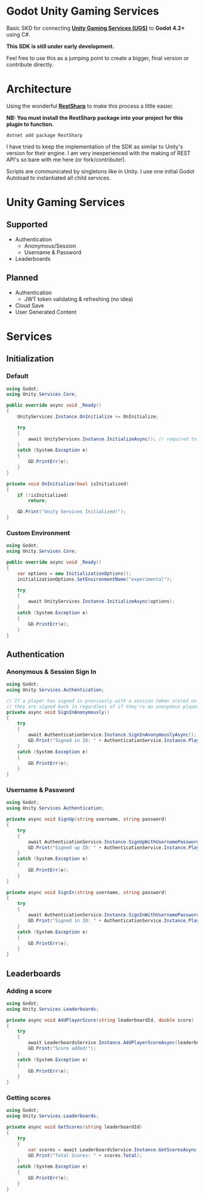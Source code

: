 # Godot Unity Gaming Services

Basic SKD for connecting **[Unity Gaming Services (UGS)](https://unity.com/solutions/gaming-services)** to **Godot 4.2+** using C#.

**This SDK is still under early development.**

Feel free to use this as a jumping point to create a bigger, final version or contribute directly.

# Architecture

Using the wonderful **[RestSharp](https://github.com/RestSharp/RestSharp)** to make this process a little easier.

**NB: You must install the RestSharp package into your project for this plugin to function.**

```console
dotnet add package RestSharp
```

I have tried to keep the implementation of the SDK as similar to Unity's version for their engine. I am very inexperienced with the making of REST API's so bare with me here (or fork/contribute!).

Scripts are communicated by singletons like in Unity. I use one initial Godot Autoload to instantiated all child services.

# Unity Gaming Services

## Supported

-   Authentication
    -   Anonymous/Session
    -   Username & Password
-   Leaderboards

## Planned

-   Authentication
    -   JWT token validating & refreshing (no idea)
-   Cloud Save
-   User Generated Content

# Services

## Initialization

### Default

```csharp
using Godot;
using Unity.Services.Core;

public override async void _Ready()
{
    UnityServices.Instance.OnInitialize += OnInitialize;

    try
    {
        await UnityServices.Instance.InitializeAsync(); // required to do anything with UGS
    }
    catch (System.Exception e)
    {
        GD.PrintErr(e);
    }
}

private void OnInitialize(bool isInitialized)
{
    if (!isInitialized)
        return;

    GD.Print("Unity Services Initialized!");
}
```

### Custom Environment

```csharp
using Godot;
using Unity.Services.Core;

public override async void _Ready()
{
    var options = new InitializationOptions();
    initializationOptions.SetEnvironmentName("experimental");

    try
    {
        await UnityServices.Instance.InitializeAsync(options);
    }
    catch (System.Exception e)
    {
        GD.PrintErr(e);
    }
}
```

## Authentication

### Anonymous & Session Sign In

```csharp
using Godot;
using Unity.Services.Authentication;

// If a player has signed in previously with a session token stored on the device,
// they are signed back in regardless of if they're an anonymous player or not.
private async void SignInAnonymously()
{
    try
    {
        await AuthenticationService.Instance.SignInAnonymouslyAsync();
        GD.Print("Signed in ID: " + AuthenticationService.Instance.PlayerId);
    }
    catch (System.Exception e)
    {
        GD.PrintErr(e);
    }
}
```

### Username & Password

```csharp
using Godot;
using Unity.Services.Authentication;

private async void SignUp(string username, string password)
{
    try
    {
        await AuthenticationService.Instance.SignUpWithUsernamePasswordAsync(username, password);
        GD.Print("Signed up ID: " + AuthenticationService.Instance.PlayerId);
    }
    catch (System.Exception e)
    {
        GD.PrintErr(e);
    }
}

private async void SignIn(string username, string password)
{
    try
    {
        await AuthenticationService.Instance.SignInWithUsernamePasswordAsync(username, password);
        GD.Print("Signed in ID: " + AuthenticationService.Instance.PlayerId);
    }
    catch (System.Exception e)
    {
        GD.PrintErr(e);
    }
}
```

## Leaderboards

### Adding a score

```csharp
using Godot;
using Unity.Services.Leaderboards;

private async void AddPlayerScore(string leaderboardId, double score)
{
    try
    {
        await LeaderboardsService.Instance.AddPlayerScoreAsync(leaderboardId, score);
        GD.Print("Score added!");
    }
    catch (System.Exception e)
    {
        GD.PrintErr(e);
    }
}
```

### Getting scores

```csharp
using Godot;
using Unity.Services.Leaderboards;

private async void GetScores(string leaderboardId)
{
    try
    {
        var scores = await LeaderboardsService.Instance.GetScoresAsync(leaderboardId);
        GD.Print("Total Scores: " + scores.Total);
    }
    catch (System.Exception e)
    {
        GD.PrintErr(e);
    }
}
```
